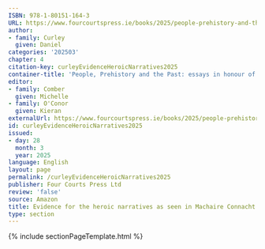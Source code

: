 ```yaml
---
ISBN: 978-1-80151-164-3
URL: https://www.fourcourtspress.ie/books/2025/people-prehistory-and-the-past
author:
- family: Curley
  given: Daniel
categories: '202503'
chapter: 4
citation-key: curleyEvidenceHeroicNarratives2025
container-title: 'People, Prehistory and the Past: essays in honour of John Waddell'
editor:
- family: Comber
  given: Michelle
- family: O'Conor
  given: Kieran
externalUrl: https://www.fourcourtspress.ie/books/2025/people-prehistory-and-the-past
id: curleyEvidenceHeroicNarratives2025
issued:
- day: 28
  month: 3
  year: 2025
language: English
layout: page
permalink: /curleyEvidenceHeroicNarratives2025
publisher: Four Courts Press Ltd
review: 'false'
source: Amazon
title: Evidence for the heroic narratives as seen in Machaire Connacht
type: section
---
```

{% include sectionPageTemplate.html %}